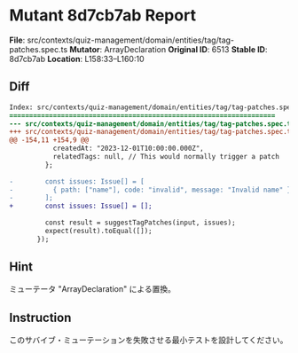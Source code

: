 # Mutant 8d7cb7ab Report

**File**: src/contexts/quiz-management/domain/entities/tag/tag-patches.spec.ts
**Mutator**: ArrayDeclaration
**Original ID**: 6513
**Stable ID**: 8d7cb7ab
**Location**: L158:33–L160:10

## Diff

```diff
Index: src/contexts/quiz-management/domain/entities/tag/tag-patches.spec.ts
===================================================================
--- src/contexts/quiz-management/domain/entities/tag/tag-patches.spec.ts	original
+++ src/contexts/quiz-management/domain/entities/tag/tag-patches.spec.ts	mutated #6513
@@ -154,11 +154,9 @@
           createdAt: "2023-12-01T10:00:00.000Z",
           relatedTags: null, // This would normally trigger a patch
         };
 
-        const issues: Issue[] = [
-          { path: ["name"], code: "invalid", message: "Invalid name" }, // Different field
-        ];
+        const issues: Issue[] = [];
 
         const result = suggestTagPatches(input, issues);
         expect(result).toEqual([]);
       });
```

## Hint

ミューテータ "ArrayDeclaration" による置換。

## Instruction

このサバイブ・ミューテーションを失敗させる最小テストを設計してください。

